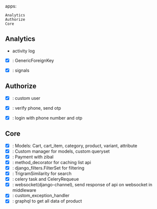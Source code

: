 


apps:
    
    Analytics
    Authorize
    Core


## Analytics

- activity log
- [x] : GenericForeignKey
- [x] : signals


## Authorize

- [x] : custom user
- [x] : verify phone, send otp
- [x] : login with phone number and otp


## Core

- [x] : Models: Cart, cart_item, category, product, variant, attribute
- [x] : Custom manager for models, custom queryset
- [x] : Payment with zibal
- [x] : method_decorator for caching list api
- [x] : django_filters.FilterSet for filtering
- [x] : TrigramSimilarity for search
- [x] : celery task and CeleryRequeue
- [x] : websocket(django-channel), send response of api on websocket in middleware
- [x] : custom_exception_handler
- [x] : graphql to get all data of product
